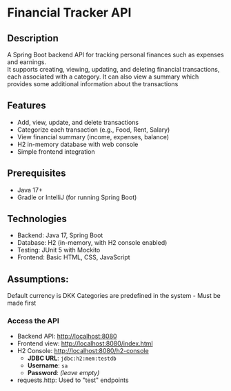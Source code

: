 # Financial Tracker API

## Description
A Spring Boot backend API for tracking personal finances such as expenses and earnings.  
It supports creating, viewing, updating, and deleting financial transactions, each associated with a category.
It can also view a summary which provides some additional information about the transactions

## Features
- Add, view, update, and delete transactions
- Categorize each transaction (e.g., Food, Rent, Salary)
- View financial summary (income, expenses, balance)
- H2 in-memory database with web console
- Simple frontend integration

## Prerequisites

- Java 17+
- Gradle or IntelliJ (for running Spring Boot)

## Technologies

- Backend: Java 17, Spring Boot
- Database: H2 (in-memory, with H2 console enabled)
- Testing: JUnit 5 with Mockito
- Frontend: Basic HTML, CSS, JavaScript

## Assumptions:
Default currency is DKK
Categories are predefined in the system - Must be made first

### Access the API
- Backend API: [http://localhost:8080](http://localhost:8080)
- Frontend view: [http://localhost:8080/index.html](http://localhost:8080/index.html)
- H2 Console: [http://localhost:8080/h2-console](http://localhost:8080/h2-console)  
  - **JDBC URL**: `jdbc:h2:mem:testdb`  
  - **Username**: `sa`  
  - **Password**: *(leave empty)*
- requests.http: Used to "test" endpoints




